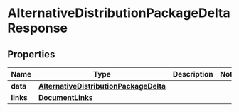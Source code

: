 

# AlternativeDistributionPackageDeltaResponse


## Properties

| Name | Type | Description | Notes |
|------------ | ------------- | ------------- | -------------|
|**data** | [**AlternativeDistributionPackageDelta**](AlternativeDistributionPackageDelta.md) |  |  |
|**links** | [**DocumentLinks**](DocumentLinks.md) |  |  |



